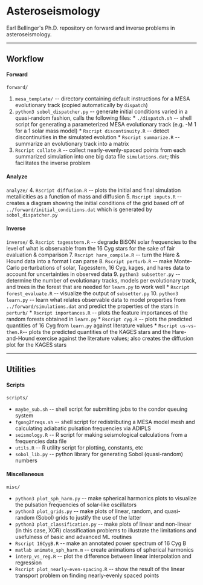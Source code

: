 # Asteroseismology
Earl Bellinger's Ph.D. repository on forward and inverse problems in asteroseismology. 

---

## Workflow 

#### Forward 

`forward/`
  1. `mesa_template/` -- directory containing default instructions for a MESA evolutionary track (copied automatically by `dispatch`)
  2. `python3 sobol_dispatcher.py` -- generate initial conditions varied in a quasi-random fashion, calls the following files:
    * `./dispatch.sh` -- shell script for generating a parameterized MESA evolutionary track (e.g. -M 1 for a 1 solar mass model) 
    * `Rscript discontinuity.R` -- detect discontinuities in the simulated evolution 
    * `Rscript summarize.R` -- summarize an evolutionary track into a matrix 
  3. `Rscript collate.R` -- collect nearly-evenly-spaced points from each summarized simulation into one big data file `simulations.dat`; this facilitates the inverse problem 

#### Analyze

`analyze/`
  4. `Rscript diffusion.R` -- plots the initial and final simulation metallicities as a function of mass and diffusion
  5. `Rscript inputs.R` -- creates a diagram showing the initial conditions of the grid based off of `../forward/initial_conditions.dat` which is generated by `sobol_dispatcher.py`

#### Inverse

`inverse/`
  6. `Rscript tagesstern.R` -- degrade BiSON solar frequencies to the level of what is observable from the 16 Cyg stars for the sake of fair evaluation & comparison 
  7. `Rscript hare_compile.R` -- turn the Hare & Hound data into a format I can parse 
  8. `Rscript perturb.R` -- make Monte-Carlo perturbations of solar, Tagesstern, 16 Cyg, kages, and hares data to account for uncertainties in observed data 
  9. `python3 subsetter.py` -- determine the number of evolutionary tracks, models per evolutionary track, and trees in the forest that are needed for `learn.py` to work well 
    * `Rscript forest_evaluate.R` -- visualize the output of `subsetter.py`
  10. `python3 learn.py` -- learn what relates observable data to model properties from `../forward/simulations.dat` and predict the properties of the stars in `perturb/`
    * `Rscript importances.R` -- plots the feature importances of the random forests obtained in `learn.py`
    * `Rscript cyg.R` -- plots the predicted quantities of 16 Cyg from `learn.py` against literature values 
    * `Rscript us-vs-them.R`-- plots the predicted quantities of the KAGES stars and the Hare-and-Hound exercise against the literature values; also creates the diffusion plot for the KAGES stars 

---

## Utilities 

#### Scripts

`scripts/`
- `maybe_sub.sh` -- shell script for submitting jobs to the condor queuing system 
- `fgong2freqs.sh` -- shell script for redistributing a MESA model mesh and calculating adiabatic pulsation frequencies via ADIPLS 
- `seismology.R` -- R script for making seismological calculations from a frequencies data file 
- `utils.R` -- R utility script for plotting, constants, etc 
- `sobol_lib.py` -- python library for generating Sobol (quasi-random) numbers 

#### Miscellaneous

`misc/`
- `python3 plot_sph_harm.py` -- make spherical harmonics plots to visualize the pulsation frequencies of solar-like oscillators
- `python3 plot_grids.py` -- make plots of linear, random, and quasi-random (Sobol) grids to justify the use of the latter 
- `python3 plot_classification.py` -- make plots of linear and non-linear (in this case, XOR) classification problems to illustrate the limitations and usefulness of basic and advanced ML routines 
- `Rscript 16CygB.R` -- make an annotated power spectrum of 16 Cyg B
- `matlab animate_sph_harm.m` -- create animations of spherical harmonics 
- `interp_vs_reg.R` -- plot the difference between linear interpolation and regression
- `Rscript plot_nearly-even-spacing.R` -- show the result of the linear transport problem on finding nearly-evenly spaced points
